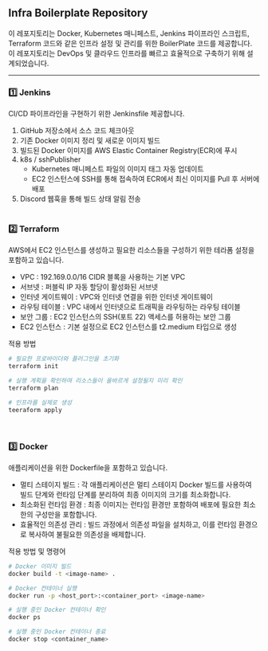## Infra Boilerplate Repository
이 레포지토리는 Docker, Kubernetes 매니페스트, Jenkins 파이프라인 스크립트, Terraform 코드와 같은 인프라 설정 및 관리를 위한 BoilerPlate 코드를 제공합니다. 
이 레포지토리는 DevOps 및 클라우드 인프라를 빠르고 효율적으로 구축하기 위해 설계되었습니다.

---

### 1️⃣ Jenkins

CI/CD 파이프라인을 구현하기 위한 Jenkinsfile 제공합니다.
1. GitHub 저장소에서 소스 코드 체크아웃
2. 기존 Docker 이미지 정리 및 새로운 이미지 빌드
3. 빌드된 Docker 이미지를 AWS Elastic Container Registry(ECR)에 푸시
4. k8s / sshPublisher
    - Kubernetes 매니페스트 파일의 이미지 태그 자동 업데이트
    - EC2 인스턴스에 SSH를 통해 접속하여 ECR에서 최신 이미지를 Pull 후 서버에 배포
6. Discord 웹훅을 통해 빌드 상태 알림 전송
<br/><br/>

### 2️⃣ Terraform

AWS에서 EC2 인스턴스를 생성하고 필요한 리소스들을 구성하기 위한 테라폼 설정을 포함하고 있습니다.
- VPC : 192.169.0.0/16 CIDR 블록을 사용하는 기본 VPC
- 서브넷 : 퍼블릭 IP 자동 할당이 활성화된 서브넷
- 인터넷 게이트웨이 : VPC와 인터넷 연결을 위한 인터넷 게이트웨이
- 라우팅 테이블 : VPC 내에서 인터넷으로 트래픽을 라우팅하는 라우팅 테이블
- 보안 그룹 : EC2 인스턴스의 SSH(포트 22) 액세스를 허용하는 보안 그룹
- EC2 인스턴스 : 기본 설정으로 EC2 인스턴스를 t2.medium 타입으로 생성

적용 방법
```bash
# 필요한 프로바이더와 플러그인을 초기화
terraform init

# 실행 계획을 확인하여 리소스들이 올바르게 설정될지 미리 확인
terraform plan

# 인프라를 실제로 생성
teeraform apply
```
<br/>

### 3️⃣ Docker

애플리케이션을 위한 Dockerfile을 포함하고 있습니다.
- 멀티 스테이지 빌드 : 각 애플리케이션은 멀티 스테이지 Docker 빌드를 사용하여 빌드 단계와 런타임 단계를 분리하여 최종 이미지의 크기를 최소화합니다.
- 최소화된 런타임 환경 : 최종 이미지는 런타임 환경만 포함하여 배포에 필요한 최소한의 구성만을 포함합니다.
- 효율적인 의존성 관리 : 빌드 과정에서 의존성 파일을 설치하고, 이를 런타임 환경으로 복사하여 불필요한 의존성을 배제합니다.

적용 방법 및 명령어
```bash
# Docker 이미지 빌드
docker build -t <image-name> .

# Docker 컨테이너 실행
docker run -p <host_port>:<container_port> <image-name>

# 실행 중인 Docker 컨테이너 확인
docker ps

# 실행 중인 Docker 컨테이너 종료
docker stop <container_name>
```